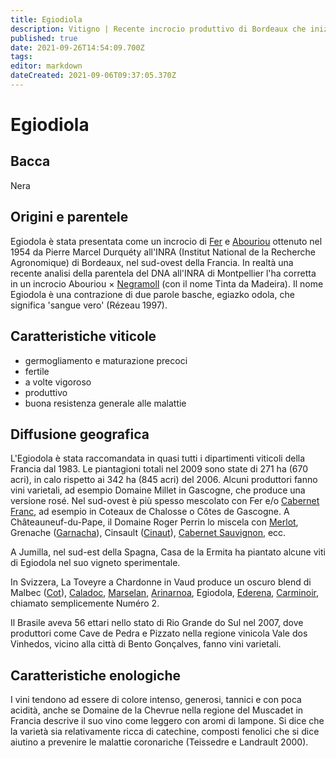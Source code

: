 ```yaml
---
title: Egiodiola
description: Vitigno | Recente incrocio produttivo di Bordeaux che inizia a mostrare un certo potenziale in patria e all'estero. Abbastanza tannico.
published: true
date: 2021-09-26T14:54:09.700Z
tags: 
editor: markdown
dateCreated: 2021-09-06T09:37:05.370Z
---
```


# Egiodiola

## Bacca
Nera

## Origini e parentele
Egiodola è stata presentata come un incrocio di [Fer](/vitigni/baccaa-nera/fer) e [Abouriou](/vitigni/Francia/abouriou) ottenuto nel 1954 da Pierre Marcel Durquéty all'INRA (Institut National de la Recherche Agronomique) di Bordeaux, nel sud-ovest della Francia. In realtà una recente analisi della parentela del DNA all'INRA di Montpellier l'ha corretta in un incrocio Abouriou × [Negramoll](/vitigni/bacca-nera/negramoll) (con il nome Tinta da Madeira). Il nome Egiodola è una contrazione di due parole basche, egiazko odola, che significa 'sangue vero' (Rézeau 1997).

## Caratteristiche viticole

- germogliamento e maturazione precoci
- fertile
- a volte vigoroso
- produttivo
- buona resistenza generale alle malattie

## Diffusione geografica

L'Egiodola è stata raccomandata in quasi tutti i dipartimenti viticoli della Francia dal 1983. Le piantagioni totali nel 2009 sono state di 271 ha (670 acri), in calo rispetto ai 342 ha (845 acri) del 2006. Alcuni produttori fanno vini varietali, ad esempio Domaine Millet in Gascogne, che produce una versione rosé. Nel sud-ovest è più spesso mescolato con Fer e/o [Cabernet Franc](/vitigni/Francia/cabernet-franc), ad esempio in Coteaux de Chalosse o Côtes de Gascogne. A Châteauneuf-du-Pape, il Domaine Roger Perrin lo miscela con [Merlot](/vitigni/Francia/merlot), Grenache ([Garnacha](/vitigni/Spagna/garnacha)), Cinsault ([Cinaut](/vitigni/bacca-nera/cinsaut)), [Cabernet Sauvignon](/vitigni/bacca-nera/cabertnet-sauvignon), ecc.

A Jumilla, nel sud-est della Spagna, Casa de la Ermita ha piantato alcune viti di Egiodola nel suo vigneto sperimentale.

In Svizzera, La Toveyre a Chardonne in Vaud produce un oscuro blend di Malbec ([Cot](/vitigni/bacca-nera/cot)), [Caladoc](/vitigni/bacca-nera/caladoc), [Marselan](/vitigni/bacca-nera/marselan), [Arinarnoa](/vitigni/bacca-nera/), Egiodola, [Ederena](/vitigni/bacca-nera/ederena), [Carminoir](/vitigni/bacca-nera/), chiamato semplicemente Numéro 2.

Il Brasile aveva 56 ettari nello stato di Rio Grande do Sul nel 2007, dove produttori come Cave de Pedra e Pizzato nella regione vinicola Vale dos Vinhedos, vicino alla città di Bento Gonçalves, fanno vini varietali.

## Caratteristiche enologiche

I vini tendono ad essere di colore intenso, generosi, tannici e con poca acidità, anche se Domaine de la Chevrue nella regione del Muscadet in Francia descrive il suo vino come leggero con aromi di lampone. Si dice che la varietà sia relativamente ricca di catechine, composti fenolici che si dice aiutino a prevenire le malattie coronariche (Teissedre e Landrault 2000).